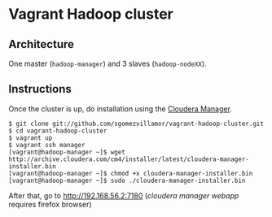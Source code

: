 # Vagrant Hadoop cluster

## Architecture

One master (`hadoop-manager`) and 3 slaves (`hadoop-nodeXX`).

## Instructions

Once the cluster is up, do installation using the [Cloudera Manager](http://www.cloudera.com/content/cloudera/en/products/cloudera-manager.html).

    $ git clone git://github.com/sgomezvillamor/vagrant-hadoop-cluster.git
    $ cd vagrant-hadoop-cluster
    $ vagrant up
    $ vagrant ssh manager
    [vagrant@hadoop-manager ~]$ wget http://archive.cloudera.com/cm4/installer/latest/cloudera-manager-installer.bin
    [vagrant@hadoop-manager ~]$ chmod +x cloudera-manager-installer.bin
    [vagrant@hadoop-manager ~]$ sudo ./cloudera-manager-installer.bin

After that, go to http://192.168.56.2:7180 (_cloudera manager webapp_ requires firefox browser)
